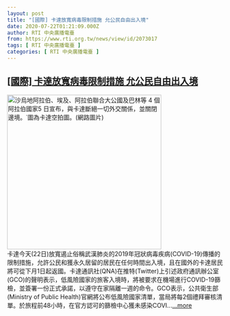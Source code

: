 ```yaml
---
layout: post
title: "[國際] 卡達放寬病毒限制措施 允公民自由出入境"
date: 2020-07-22T01:21:09.000Z
author: RTI 中央廣播電臺
from: https://www.rti.org.tw/news/view/id/2073017
tags: [ RTI 中央廣播電臺 ]
categories: [ RTI 中央廣播電臺 ]
---
```

<!--1595380869000-->
[[國際] 卡達放寬病毒限制措施 允公民自由出入境](https://www.rti.org.tw/news/view/id/2073017)
------

<div>
<img src="https://static.rti.org.tw/assets/thumbnails/2018/09/01/149664149475768.jpg" width="360" alt="沙烏地阿拉伯、埃及、阿拉伯聯合大公國及巴林等 4 個阿拉伯國家5 日宣布，與卡達斷絕一切外交關係，並關閉邊境。˙圖為卡達空拍圖。(網路圖片)" title="沙烏地阿拉伯、埃及、阿拉伯聯合大公國及巴林等 4 個阿拉伯國家5 日宣布，與卡達斷絕一切外交關係，並關閉邊境。˙圖為卡達空拍圖。(網路圖片)"><br>卡達今天(22日)放寬遏止俗稱武漢肺炎的2019年冠狀病毒疾病(COVID-19)傳播的限制措施，允許公民和獲永久居留的居民在任何時間出入境，且在國外的卡達居民將可從下月1日起返國。卡達通訊社(QNA)在推特(Twitter)上引述政府通訊辦公室(GCO)的聲明表示，低風險國家的旅客入境時，將被要求在機場進行COVID-19篩檢，並簽署一份正式承諾，以遵守在家隔離一週的命令。GCO表示，公共衛生部(Ministry of Public Health)官網將公布低風險國家清單，當局將每2個禮拜審核清單。於旅程前48小時，在官方認可的篩檢中心獲未感染COVI...<a target="_blank" href="https://www.rti.org.tw/news/view/id/2073017">...more</a>
</div>
